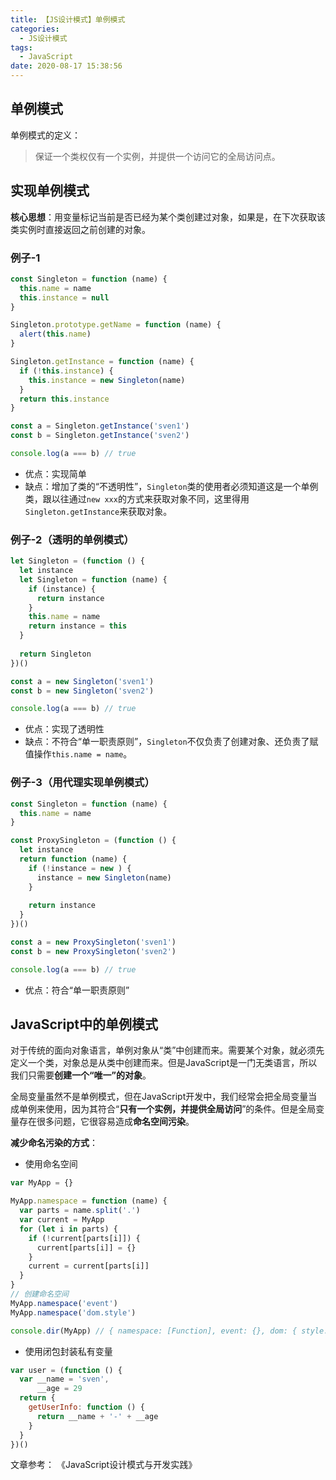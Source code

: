 ```yaml
---
title: 【JS设计模式】单例模式
categories:
  - JS设计模式
tags:
  - JavaScript
date: 2020-08-17 15:38:56
---
```

## 单例模式

单例模式的定义：

> 保证一个类权仅有一个实例，并提供一个访问它的全局访问点。

## 实现单例模式

**核心思想**：用变量标记当前是否已经为某个类创建过对象，如果是，在下次获取该类实例时直接返回之前创建的对象。

### 例子-1

```js
const Singleton = function (name) {
  this.name = name
  this.instance = null
}

Singleton.prototype.getName = function (name) {
  alert(this.name)
}

Singleton.getInstance = function (name) {
  if (!this.instance) {
    this.instance = new Singleton(name)
  }
  return this.instance
}

const a = Singleton.getInstance('sven1')
const b = Singleton.getInstance('sven2')

console.log(a === b) // true
```

* 优点：实现简单
* 缺点：增加了类的“不透明性”，`Singleton`类的使用者必须知道这是一个单例类，跟以往通过`new xxx`的方式来获取对象不同，这里得用`Singleton.getInstance`来获取对象。

### 例子-2（透明的单例模式）

```js
let Singleton = (function () {
  let instance
  let Singleton = function (name) {
    if (instance) {
      return instance
    }
    this.name = name
    return instance = this
  }
  
  return Singleton
})()

const a = new Singleton('sven1')
const b = new Singleton('sven2')

console.log(a === b) // true
```

* 优点：实现了透明性
* 缺点：不符合“单一职责原则”，`Singleton`不仅负责了创建对象、还负责了赋值操作`this.name = name`。

### 例子-3（用代理实现单例模式）

```js
const Singleton = function (name) {
  this.name = name
}

const ProxySingleton = (function () {
  let instance
  return function (name) {
    if (!instance = new ) {
      instance = new Singleton(name)
    }
    
    return instance
  }
})()

const a = new ProxySingleton('sven1')
const b = new ProxySingleton('sven2')

console.log(a === b) // true
```

* 优点：符合“单一职责原则”

## JavaScript中的单例模式

对于传统的面向对象语言，单例对象从“类”中创建而来。需要某个对象，就必须先定义一个类，对象总是从类中创建而来。但是JavaScript是一门无类语言，所以我们只需要**创建一个“唯一”的对象**。

全局变量虽然不是单例模式，但在JavaScript开发中，我们经常会把全局变量当成单例来使用，因为其符合“**只有一个实例，并提供全局访问**”的条件。但是全局变量存在很多问题，它很容易造成**命名空间污染**。

**减少命名污染的方式**：

* 使用命名空间

```js
var MyApp = {}

MyApp.namespace = function (name) {
  var parts = name.split('.')
  var current = MyApp
  for (let i in parts) {
    if (!current[parts[i]]) {
      current[parts[i]] = {}
    }
    current = current[parts[i]]
  }
}
// 创建命名空间
MyApp.namespace('event')
MyApp.namespace('dom.style')

console.dir(MyApp) // { namespace: [Function], event: {}, dom: { style: {} } }
```

* 使用闭包封装私有变量

```js
var user = (function () {
  var __name = 'sven',
      __age = 29
  return {
    getUserInfo: function () {
      return __name + '-' + __age
    }
  }
})()
```

文章参考：
《JavaScript设计模式与开发实践》